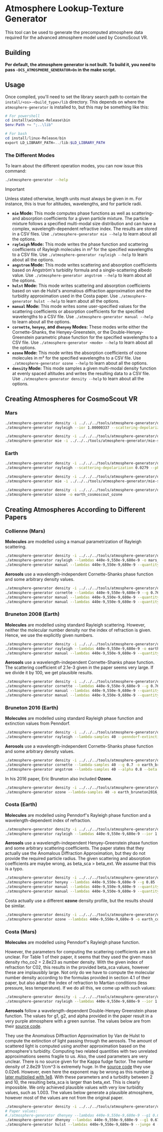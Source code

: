 <!-- 
SPDX-FileCopyrightText: German Aerospace Center (DLR) <cosmoscout@dlr.de>
SPDX-License-Identifier: CC-BY-4.0
 -->
 
 # Atmosphere Lookup-Texture Generator

This tool can be used to generate the precomputed atmosphere data required for the advanced atmosphere model used by CosmoScout VR.

## Building

**Per default, the atmosphere generator is not built.
To build it, you need to pass `-DCS_ATMOSPHERE_GENERATOR=On` in the make script.**

## Usage

Once compiled, you'll need to set the library search path to contain the `install/<os>-<build_type>/lib` directory.
This depends on where the `atmosphere-generator` is installed to, but this may be something like this:

```powershell
# For powershell
cd install\windows-Release\bin
$env:Path += ";..\lib"

# For bash
cd install/linux-Release/bin
export LD_LIBRARY_PATH=../lib:$LD_LIBRARY_PATH
```

### The Different Modes

To learn about the different operation modes, you can now issue this command:

```bash
./atmosphere-generator --help
```

> [!IMPORTANT]
> Unless stated otherwise, length units must always be given in m. For instance, this is true for altitudes, wavelengths, and for particle radii.

* **`mie` Mode:** This mode computes phase functions as well as scattering- and absorption coefficients for a given particle mixture. The particle mixture follows a specified multi-modal size distribution and can have a complex, wavelength-dependent refractive index. The results are stored in a CSV files. Use `./atmosphere-generator mie --help` to learn about all the options.
* **`rayleigh` Mode:** This mode writes the phase function and scattering coefficients of Rayleigh molecules in m² for the specified wavelengths to a CSV file. Use `./atmosphere-generator rayleigh --help` to learn about all the options.
* **`angstrom` Mode:** This mode writes scattering and absorption coefficients based on Ångström's turbidity formula and a single-scattering albedo value. Use `./atmosphere-generator angstrom --help` to learn about all the options.
* **`hulst` Mode:** This mode writes scattering and absorption coefficients based on van de Hulst's anomalous diffraction approximation and the turbidity approximation used in the Costa paper. Use `./atmosphere-generator hulst --help` to learn about all the options.
* **`manual` Mode:** This mode writes some user-specified values for the scattering coefficients or absorption coefficients for the specified wavelengths to a CSV file. Use `./atmosphere-generator manual --help` to learn about all the options.
* **`cornette`, `henyey`, and `dhenyey` Modes:** These modes write either the Cornette-Shanks, the Henyey-Greenstein, or the Double-Henyey-Greenstein parametric phase function for the specified wavelengths to a CSV file. Use `./atmosphere-generator <mode> --help` to learn about all the options.
* **`ozone` Mode:** This mode writes the absorption coefficients of ozone molecules in m² for the specified wavelengths to a CSV file. Use `./atmosphere-generator ozone --help` to learn about all the options.
* **`density` Mode:** This mode samples a given multi-modal density function at evenly spaced altitudes and writes the resulting data to a CSV file. Use `./atmosphere-generator density --help` to learn about all the options.


## Creating Atmospheres for CosmoScout VR

### Mars

```bash
./atmosphere-generator density -i ../../../tools/atmosphere-generator/density-settings/mars_cosmoscout_molecules.json -o mars_cosmoscout_molecules
./atmosphere-generator rayleigh --ior 1.00000337 --scattering-depolarization 0.09 --phase-depolarization 0.09 --number-density 2.05e23 --theta-samples 91 -o mars_cosmoscout_molecules

./atmosphere-generator density -i ../../../tools/atmosphere-generator/density-settings/mars_cosmoscout_aerosols.json -o mars_cosmoscout_aerosols
./atmosphere-generator mie -i ../../../tools/atmosphere-generator/mie-settings/mars_bimodal.json --theta-samples 91 --number-density 5e9 --radius-samples 10000 -o mars_cosmoscout_aerosols
```

### Earth

```bash
./atmosphere-generator density -i ../../../tools/atmosphere-generator/density-settings/earth_bruneton_molecules.json -o earth_cosmoscout_molecules
./atmosphere-generator rayleigh --scattering-depolarization 0.0279 --phase-depolarization 0.0279 --theta-samples 91 -o earth_cosmoscout_molecules

./atmosphere-generator density -i ../../../tools/atmosphere-generator/density-settings/earth_bruneton_aerosols.json -o earth_cosmoscout_aerosols
./atmosphere-generator mie -i ../../../tools/atmosphere-generator/mie-settings/earth_haze.json --theta-samples 91 --number-density 5e8 --radius-samples 10000 -o earth_cosmoscout_aerosols

./atmosphere-generator density -i ../../../tools/atmosphere-generator/density-settings/earth_bruneton_ozone.json -o earth_cosmoscout_ozone
./atmosphere-generator ozone -o earth_cosmoscout_ozone
```

## Creating Atmospheres According to Different Papers

### Collienne (Mars)

**Molecules** are modelled using a manual parametrization of Rayleigh scattering.

```bash
./atmosphere-generator density -i ../../../tools/atmosphere-generator/density-settings/mars_collienne_molecules.json -o mars_collienne_molecules
./atmosphere-generator rayleigh --lambdas 440e-9,550e-9,680e-9 -o mars_collienne_molecules
./atmosphere-generator manual --lambdas 440e-9,550e-9,680e-9 --quantity beta_sca --values 5.75e-6,13.57e-6,19.918e-6 -o mars_collienne_molecules_scattering
```

**Aerosols** use a wavelength-independent Cornette-Shanks phase function and some arbitrary density values.

```bash
./atmosphere-generator density -i ../../../tools/atmosphere-generator/density-settings/mars_collienne_aerosols.json -o mars_collienne_aerosols
./atmosphere-generator cornette --lambdas 440e-9,550e-9,680e-9 --g 0.76 -o mars_collienne_aerosols
./atmosphere-generator manual --lambdas 440e-9,550e-9,680e-9 --quantity beta_sca --values 3e-6 -o mars_collienne_aerosols_scattering
./atmosphere-generator manual --lambdas 440e-9,550e-9,680e-9 --quantity beta_abs --values 0 -o mars_collienne_aerosols_absorption
```

### Bruneton 2008 (Earth)

**Molecules** are modelled using standard Rayleigh scattering. However, neither the molecular number density nor the index of refraction is given. Hence, we use the explicitly given numbers.

```bash
./atmosphere-generator density -i ../../../tools/atmosphere-generator/density-settings/earth_bruneton_molecules.json -o earth_bruneton2008_molecules
./atmosphere-generator rayleigh --lambdas 440e-9,550e-9,680e-9 -o earth_bruneton2008_molecules
./atmosphere-generator manual --lambdas 440e-9,550e-9,680e-9 --quantity beta_sca --values 33.1e-6,15.5e-6,5.8e-6 -o earth_bruneton2008_molecules_scattering
```

**Aerosols** use a wavelength-independent Cornette-Shanks phase function. The scattering coefficient of 2.1e-3 given in the paper seems very large. If we divide it by 100, we get plausible results.

```bash
./atmosphere-generator density -i ../../../tools/atmosphere-generator/density-settings/earth_bruneton_aerosols.json -o earth_bruneton2008_aerosols
./atmosphere-generator cornette --lambdas 440e-9,550e-9,680e-9 --g 0.76 -o earth_bruneton2008_aerosols
./atmosphere-generator manual --lambdas 440e-9,550e-9,680e-9 --quantity beta_sca --values 2.1e-5 -o earth_bruneton2008_aerosols_scattering
./atmosphere-generator manual --lambdas 440e-9,550e-9,680e-9 --quantity beta_abs --values 2.1e-6 -o earth_bruneton2008_aerosols_absorption
```

### Bruneton 2016 (Earth)

**Molecules** are modelled using standard Rayleigh phase function and extinction values from Penndorf.

```bash
./atmosphere-generator density -i ../../../tools/atmosphere-generator/density-settings/earth_bruneton_molecules.json -o earth_bruneton2016_molecules
./atmosphere-generator rayleigh --lambda-samples 40 --penndorf-extinction -o earth_bruneton2016_molecules
```

**Aerosols** use a wavelength-independent Cornette-Shanks phase function and some arbitrary density values.

```bash
./atmosphere-generator density -i ../../../tools/atmosphere-generator/density-settings/earth_bruneton_aerosols.json -o earth_bruneton2016_aerosols
./atmosphere-generator cornette --lambda-samples 40 --g 0.7 -o earth_bruneton2016_aerosols
./atmosphere-generator angstrom --lambda-samples 40 --alpha 0.8 --beta 0.04 --single-scattering-albedo 0.8 --scale-height 1200 -o earth_bruneton2016_aerosols
```

In his 2016 paper, Eric Bruneton also included **Ozone**.

```bash
./atmosphere-generator density -i ../../../tools/atmosphere-generator/density-settings/earth_bruneton_ozone.json -o earth_bruneton2016_ozone
./atmosphere-generator ozone --lambda-samples 40 -o earth_bruneton2016_ozone
```

### Costa (Earth)

**Molecules** are modelled using Penndorf's Rayleigh phase function and a wavelength-dependent index of refraction.

```bash
./atmosphere-generator density -i ../../../tools/atmosphere-generator/density-settings/earth_bruneton_molecules.json -o earth_costa_molecules
./atmosphere-generator rayleigh --lambdas 440e-9,550e-9,680e-9 --ior 1.00028276,1.00027783,1.00027598 --penndorf-phase --scattering-depolarization 0.0279 --number-density 2.68731e25 -o earth_costa_molecules
```

**Aerosols** use a wavelength-independent Henyey-Greenstein phase function and some arbitrary scattering coefficients.
The paper states that they actually use the Anomalous Diffraction Approximation, but they do not provide the required particle radius.
The given scattering and absorption coefficients are maybe wrong, as beta_sca > beta_ext.
We assume that this is a typo.

```bash
./atmosphere-generator density -i ../../../tools/atmosphere-generator/density-settings/earth_bruneton_aerosols.json -o earth_costa_aerosols
./atmosphere-generator henyey --lambdas 440e-9,550e-9,680e-9 --g 0.85 -o earth_costa_aerosols
./atmosphere-generator manual --lambdas 440e-9,550e-9,680e-9 --quantity beta_sca --values 4e-5 -o earth_costa_aerosols_scattering
./atmosphere-generator manual --lambdas 440e-9,550e-9,680e-9 --quantity beta_abs --values 4e-6 -o earth_costa_aerosols_absorption
```

Costa actually use a different **ozone** density profile, but the results should be similar.

```bash
./atmosphere-generator density -i ../../../tools/atmosphere-generator/density-settings/earth_bruneton_ozone.json -o earth_costa_ozone
./atmosphere-generator ozone --lambdas 440e-9,550e-9,680e-9 -o earth_costa_ozone
```

### Costa (Mars)

**Molecules** are modelled using Penndorf's Rayleigh phase function.

However, the parameters for computing the scattering coefficients are a bit unclear.
For Table 1 of their paper, it seems that they used the given mass density rho_co2 = 2.8e23 as number density.
With the given index of refraction for C02, this results in the provided beta_sca values, however these are implausibly large.
Not only do we have to compute the molecular number density according to the formulas provided in section 4.1 of their paper, but also adapt the index of refraction to Martian conditions (less pressure, less temperature).
If we do all this, we come up with such values:

```bash
./atmosphere-generator density -i ../../../tools/atmosphere-generator/density-settings/mars_costa_molecules.json -o mars_costa_molecules
./atmosphere-generator rayleigh --lambdas 440e-9,550e-9,680e-9 --ior 1.00000337 --penndorf-phase --scattering-depolarization 0.09 --number-density 2.05e23 -o mars_costa_molecules
```

**Aerosols** follow a wavelength-dependent Double-Henyey Greenstein phase function.
The values for g1, g2, and alpha provided in the paper result in a very purple atmosphere with a green sunrise.
The values below are from their [source code](https://github.com/OpenSpace/OpenSpace/blob/integration/paper-atmosphere/data/assets/scene/solarsystem/planets/mars/atmosphere.asset#L80).

They use the Anomalous Diffraction Approximation by Van de Hulst to compute the extinction of light passing through the aerosols.
The amount of scattered light is computed using another approximation based on the atmosphere's turbidity.
Computing two related quantities with two unrelated approximations seems fragile to us.
Also, the used parameters are very unclear.
There is no source given for the Kappa fudge factor.
The number density of 2.8e29 1/cm^3 is extremely huge.
In the [source code](https://github.com/OpenSpace/OpenSpace/blob/integration/paper-atmosphere/data/assets/scene/solarsystem/planets/mars/atmosphere.asset#L72) they use 0.02e6.
However, even here the exponent may be wrong as this number [is later multiplied with 1e8](https://github.com/OpenSpace/OpenSpace/blob/integration/paper-atmosphere/modules/atmosphere/rendering/renderableatmosphere.cpp#L864).
With these parameters and a turbidity between 2 and 10, the resulting beta_sca is larger than beta_ext.
This is clearly impossible.
We only achieved plausible values with very low turbidity values, such as 1.003.
The values below generate a plausible atmosphere, however most of the values are not from the original paper.

```bash
./atmosphere-generator density -i ../../../tools/atmosphere-generator/density-settings/mars_costa_aerosols.json -o mars_costa_aerosols
# Paper values:
#./atmosphere-generator dhenyey --lambdas 440e-9,550e-9,680e-9 --g1 0.67,0.4,0.03 --g2 0.099,0.89,0.094 --alpha 0.01,0.04,0.743 -o mars_costa_aerosols
./atmosphere-generator dhenyey --lambdas 440e-9,550e-9,680e-9 --g1 0.67,0.4,0.03 --g2 0.094,0.094,0.094 --alpha 0.743,0.743,0.743 -o mars_costa_aerosols
./atmosphere-generator hulst --lambdas 440e-9,550e-9,680e-9 --junge 4 --number-density 0.5e6 --kappa 0.07,0.16,0.31 --turbidity 1.003 --radius 1.6e-6 -n 1.52 -k 0.013,0.006,0.001 -o mars_costa_aerosols
```